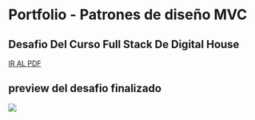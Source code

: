 # Portfolio - Patrones de diseño MVC
## Desafio Del Curso Full Stack De Digital House

<a href="https://github.com/Kaiael24/
Express_MVC-Patrones-de-diseño/blob/master/Objetivo/diseñoMVC.pdf">IR AL PDF</a>

## preview del desafio finalizado

<img src="https://github.com/Kaiael24/Trabajos_Practicos_Formar/blob/master/
Express_MVC-Patrones-de-dise-o/public/images/img_1.PNG">

